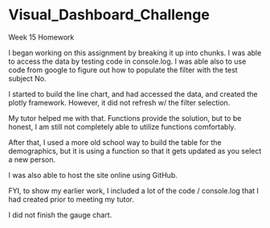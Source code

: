 # Visual_Dashboard_Challenge
Week 15 Homework

I began working on this assignment by breaking it up into chunks.
I was able to access the data by testing code in console.log.
I was able also to use code from google to figure out how to populate
the filter with the test subject No.

I started to build the line chart, and had accessed the data, and 
created the plotly framework.  However, it did not refresh w/ the 
filter selection.

My tutor helped me with that.  Functions provide the solution, but to 
be honest, I am still not completely able to utilize functions comfortably.

After that, I used a more old school way to build the table for 
the demographics, but it is using a function so that it gets updated
as you select a new person.

I was also able to host the site online using GitHub.

FYI, to show my earlier work, I included a lot of the code / console.log
that I had created prior to meeting my tutor.

I did not finish the gauge chart.
